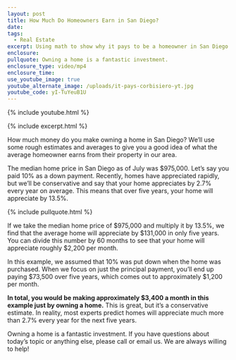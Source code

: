```yaml
---
layout: post
title: How Much Do Homeowners Earn in San Diego?
date:
tags:
  - Real Estate
excerpt: Using math to show why it pays to be a homeowner in San Diego.
enclosure:
pullquote: Owning a home is a fantastic investment.
enclosure_type: video/mp4
enclosure_time:
use_youtube_image: true
youtube_alternate_image: /uploads/it-pays-corbisiero-yt.jpg
youtube_code: yI-TuYeuB1U
---
```

{% include youtube.html %}

{% include excerpt.html %}

How much money do you make owning a home in San Diego? We’ll use some rough estimates and averages to give you a good idea of what the average homeowner earns from their property in our area.&nbsp;

The median home price in San Diego as of July was $975,000. Let’s say you paid 10% as a down payment. Recently, homes have appreciated rapidly, but we’ll be conservative and say that your home appreciates by 2.7% every year on average. This means that over five years, your home will appreciate by 13.5%.

{% include pullquote.html %}

If we take the median home price of $975,000 and multiply it by 13.5%, we find that the average home will appreciate by $131,000 in only five years. You can divide this number by 60 months to see that your home will appreciate roughly $2,200 per month.&nbsp;

In this example, we assumed that 10% was put down when the home was purchased. When we focus on just the principal payment, you’ll end up paying $73,500 over five years, which comes out to approximately $1,200 per month.&nbsp;

**In total, you would be making approximately $3,400 a month in this example just by owning a home.** This is great, but it’s a conservative estimate. In reality, most experts predict homes will appreciate much more than 2.7% every year for the next five years.&nbsp;

Owning a home is a fantastic investment. If you have questions about today’s topic or anything else, please call or email us. We are always willing to help\!